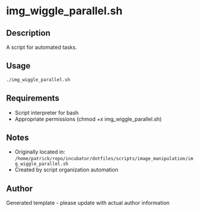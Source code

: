 # img_wiggle_parallel.sh

## Description
A script for automated tasks.

## Usage
```bash
./img_wiggle_parallel.sh
```

## Requirements
- Script interpreter for bash
- Appropriate permissions (chmod +x img_wiggle_parallel.sh)

## Notes
- Originally located in: `/home/patrick/repo/incubator/dotfiles/scripts/image_manipulation/img_wiggle_parallel.sh`
- Created by script organization automation

## Author
Generated template - please update with actual author information
